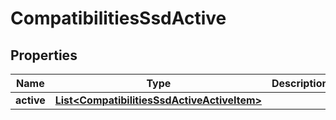 
# CompatibilitiesSsdActive

## Properties
Name | Type | Description | Notes
------------ | ------------- | ------------- | -------------
**active** | [**List&lt;CompatibilitiesSsdActiveActiveItem&gt;**](CompatibilitiesSsdActiveActiveItem.md) |  |  [optional]



